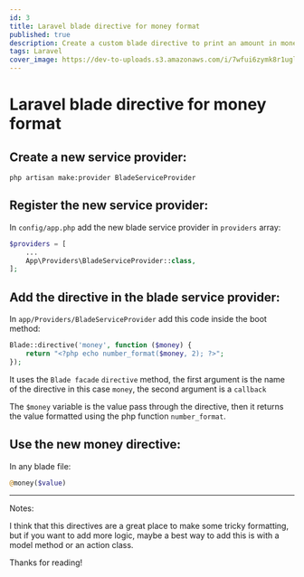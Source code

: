 ```yaml
---
id: 3
title: Laravel blade directive for money format
published: true
description: Create a custom blade directive to print an amount in money format easy.
tags: Laravel
cover_image: https://dev-to-uploads.s3.amazonaws.com/i/7wfui6zymk8r1uglcva2.png
---
```


# Laravel blade directive for money format

## Create a new service provider:

```shell
php artisan make:provider BladeServiceProvider
```

## Register the new service provider:

In `config/app.php` add the new blade service provider in `providers` array:

```php
$providers = [
    ...
    App\Providers\BladeServiceProvider::class,
];
```

## Add the directive in the blade service provider:

In `app/Providers/BladeServiceProvider` add this code inside the boot method:

```php
Blade::directive('money', function ($money) {
    return "<?php echo number_format($money, 2); ?>";
});
```

It uses the `Blade facade` `directive` method, the first argument is the name of the directive 
in this case `money`, the second argument is a `callback`

The `$money` variable is the value pass through the directive, 
then it returns the value formatted using the php function `number_format`.

## Use the new money directive:

In any blade file:

```php
@money($value)
```

---
Notes:

I think that this directives are a great place to make some tricky formatting, but if you want to add more logic, maybe a best way to add this is with a model method or an action class.


Thanks for reading!

